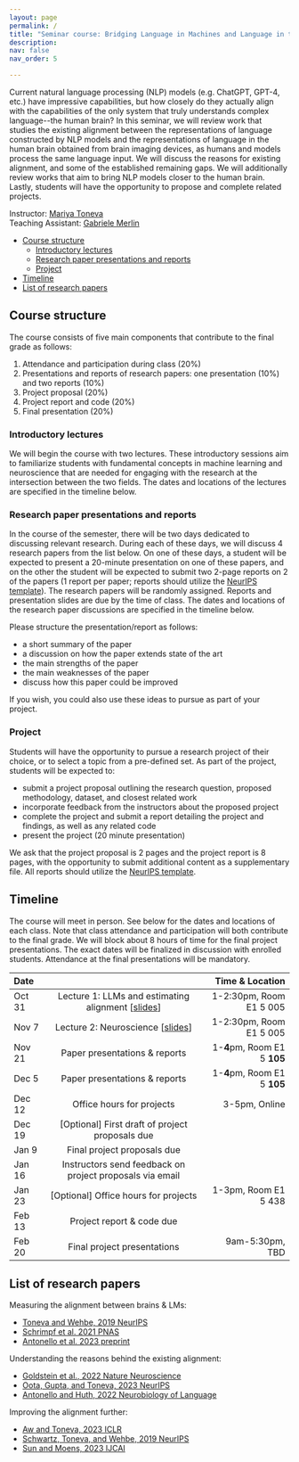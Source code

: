 ```yaml
---
layout: page
permalink: /
title: "Seminar course: Bridging Language in Machines and Language in the Brain"
description: 
nav: false
nav_order: 5

---
```


Current natural language processing (NLP) models (e.g. ChatGPT, GPT-4, etc.) have impressive capabilities, but how closely do they actually align with the capabilities of the only system that truly understands complex language--the human brain? In this seminar, we will review work that studies the existing alignment between the representations of language constructed by NLP models and the representations of language in the human brain obtained from brain imaging devices, as humans and models process the same language input. We will discuss the reasons for existing alignment, and some of the established remaining gaps. We will additionally review works that aim to bring NLP models closer to the human brain. Lastly, students will have the opportunity to propose and complete related projects.

Instructor: [Mariya Toneva](https://mtoneva.com/)  
Teaching Assistant: [Gabriele Merlin](https://gab709.github.io/)

- [Course structure](#course-structure)
  - [Introductory lectures](#introductory-lectures)
  - [Research paper presentations and reports](#research-paper-presentations-and-reports)
  - [Project](#project)
- [Timeline](#timeline)
- [List of research papers](#list-of-research-papers)


## Course structure

The course consists of five main components that contribute to the final grade as follows: 
  1. Attendance and participation during class (20%)
  2. Presentations and reports of research papers: one presentation (10%) and two reports (10%)
  3. Project proposal (20%)
  4. Project report and code (20%)
  5. Final presentation (20%)

### Introductory lectures
We will begin the course with two lectures. These introductory sessions aim to familiarize students with fundamental concepts in machine learning and neuroscience that are needed for engaging with the research at the intersection between the two fields. The dates and locations of the lectures are specified in the timeline below.

### Research paper presentations and reports
In the course of the semester, there will be two days dedicated to discussing relevant research. During each of these days, we will discuss 4 research papers from the list below. On one of these days, a student will be expected to present a 20-minute presentation on one of these papers, and on the other the student will be expected to submit two 2-page reports on 2 of the papers (1 report per paper; reports should utilize the [NeurIPS template](https://www.overleaf.com/latex/templates/neurips-2021-ai-for-science-workshop/mqdhgfxfxkgn)). The research papers will be randomly assigned. Reports and presentation slides are due by the time of class. The dates and locations of the research paper discussions are specified in the timeline below.

Please structure the presentation/report as follows:
  - a short summary of the paper
  - a discussion on how the paper extends state of the art
  - the main strengths of the paper
  - the main weaknesses of the paper
  - discuss how this paper could be improved
    
If you wish, you could also use these ideas to pursue as part of your project.

### Project 
Students will have the opportunity to pursue a research project of their choice, or to select a topic from a pre-defined set. As part of the project, students will be expected to:
- submit a project proposal outlining the research question, proposed methodology, dataset, and closest related work
- incorporate feedback from the instructors about the proposed project
- complete the project and submit a report detailing the project and findings, as well as any related code
- present the project (20 minute presentation)

We ask that the project proposal is 2 pages and the project report is 8 pages, with the opportunity to submit additional content as a supplementary file. All reports should utilize the [NeurIPS template](https://www.overleaf.com/latex/templates/neurips-2021-ai-for-science-workshop/mqdhgfxfxkgn).

## Timeline
The course will meet in person. See below for the dates and locations of each class. Note that class attendance and participation will both contribute to the final grade. We will block about 8 hours of time for the final project presentations. The exact dates will be finalized in discussion with enrolled students. Attendance at the final presentations will be mandatory.

| Date |  | Time & Location |
| :----------- | :------------: | ------------: |
| Oct 31      | Lecture 1: LLMs and estimating alignment [[slides](https://docs.google.com/presentation/d/187AygnEfJNZyOiClhGCtAV2lnVE-ThpxC6IO91OqiUM/edit?usp=sharing)]  | 1-2:30pm, Room E1 5 005        |
| Nov 7       | Lecture 2: Neuroscience [[slides](https://docs.google.com/presentation/d/1JBBUqeZLLxztLiXFb9z3RfRGglE7jVRCspH_VG4Atoo/edit?usp=sharing)]      | 1-2:30pm, Room E1 5 005       |
| Nov 21       | Paper presentations & reports      | 1-**4**pm, Room E1 5 **105**       |
| Dec 5       | Paper presentations & reports        | 1-**4**pm, Room E1 5 **105**       |
| Dec 12       | Office hours for projects       | 3-5pm, Online       |
| Dec 19       | [Optional] First draft of project proposals due       |        |
| Jan 9       | Final project proposals due      |        |
| Jan 16       | Instructors send feedback on project proposals via email       |        |
| Jan 23       | [Optional] Office hours for projects        |   1-3pm, Room E1 5 438    |
| Feb 13       | Project report & code due       |        |
| Feb 20       | Final project presentations       |    9am-5:30pm, TBD   |

## List of research papers
Measuring the alignment between brains & LMs:
  - [Toneva and Wehbe, 2019 NeurIPS](https://proceedings.neurips.cc/paper_files/paper/2019/file/749a8e6c231831ef7756db230b4359c8-Paper.pdf)
  - [Schrimpf et al. 2021 PNAS](https://www.pnas.org/doi/10.1073/pnas.2105646118)
  - [Antonello et al. 2023 preprint](https://arxiv.org/pdf/2305.11863.pdf)

Understanding the reasons behind the existing alignment:
  - [Goldstein et al., 2022 Nature Neuroscience](https://www.nature.com/articles/s41593-022-01026-4)
  - [Oota, Gupta, and Toneva, 2023 NeurIPS](https://arxiv.org/pdf/2212.08094.pdf)
  - [Antonello and Huth, 2022 Neurobiology of Language](https://direct.mit.edu/nol/article-pdf/doi/10.1162/nol_a_00087/2057101/nol_a_00087.pdf)

Improving the alignment further:
  - [Aw and Toneva, 2023 ICLR](https://openreview.net/pdf?id=KzkLAE49H9b)
  - [Schwartz, Toneva, and Wehbe, 2019 NeurIPS](https://proceedings.neurips.cc/paper_files/paper/2019/file/2b8501af7b64d1aaae7dd832805f0709-Paper.pdf)
  - [Sun and Moens, 2023 IJCAI](https://www.ijcai.org/proceedings/2023/0577.pdf)

